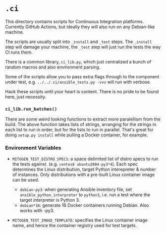 
# `.ci`

This directory contains scripts for Continuous Integration platforms. Currently
GitHub Actions, but ideally they will also run on any Debian-like machine.

The scripts are usually split into `_install` and `_test` steps. The `_install`
step will damage your machine, the `_test` step will just run the tests the way
CI runs them.

There is a common library, `ci_lib.py`, which just centralized a bunch of
random macros and also environment parsing.

Some of the scripts allow you to pass extra flags through to the component
under test, e.g. `../../.ci/ansible_tests.py -vvv` will run with verbose.

Hack these scripts until your heart is content. There is no pride to be found
here, just necessity.


### `ci_lib.run_batches()`

There are some weird looking functions to extract more paralellism from the
build. The above function takes lists of strings, arranging for the strings in
each list to run in order, but for the lists to run in parallel. That's great
for doing `setup.py install` while pulling a Docker container, for example.


### Environment Variables

* `MITOGEN_TEST_DISTRO_SPECS`: a space delimited list of distro specs to run
  the tests against. (e.g. `centos6 ubuntu2004-py3*4`). Each spec determines
  the Linux distribution, target Python interepreter & number of instances.
  Only distributions with a pre-built Linux container image can be used.
    * `debian-py3`: when generating Ansible inventory file, set
      `ansible_python_interpreter` to `python3`, i.e. run a test where the
      target interpreter is Python 3.
    * `debian*16`: generate 16 Docker containers running Debian. Also works
      with -py3.

* `MITOGEN_TEST_IMAGE_TEMPLATE`: specifies the Linux container image name,
  and hence the container registry used for test targets.
